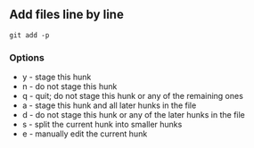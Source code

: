 ## Add files line by line

```
git add -p
```

### Options
- y - stage this hunk
- n - do not stage this hunk
- q - quit; do not stage this hunk or any of the remaining ones
- a - stage this hunk and all later hunks in the file
- d - do not stage this hunk or any of the later hunks in the file
- s - split the current hunk into smaller hunks
- e - manually edit the current hunk
